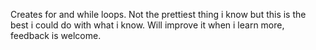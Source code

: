 Creates for and while loops.
Not the prettiest thing i know but this is the best i could do with what i know.
Will improve it when i learn more, feedback is welcome.
